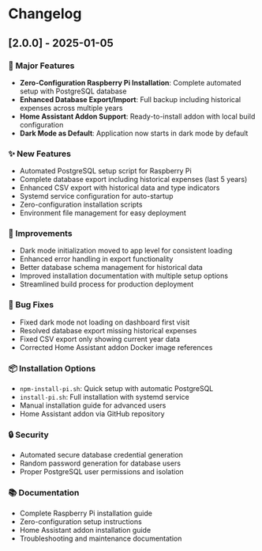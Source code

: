 # Changelog

## [2.0.0] - 2025-01-05

### 🎉 Major Features
- **Zero-Configuration Raspberry Pi Installation**: Complete automated setup with PostgreSQL database
- **Enhanced Database Export/Import**: Full backup including historical expenses across multiple years
- **Home Assistant Addon Support**: Ready-to-install addon with local build configuration
- **Dark Mode as Default**: Application now starts in dark mode by default

### ✨ New Features
- Automated PostgreSQL setup script for Raspberry Pi
- Complete database export including historical expenses (last 5 years)
- Enhanced CSV export with historical data and type indicators
- Systemd service configuration for auto-startup
- Zero-configuration installation scripts
- Environment file management for easy deployment

### 🔧 Improvements
- Dark mode initialization moved to app level for consistent loading
- Enhanced error handling in export functionality
- Better database schema management for historical data
- Improved installation documentation with multiple setup options
- Streamlined build process for production deployment

### 🐛 Bug Fixes
- Fixed dark mode not loading on dashboard first visit
- Resolved database export missing historical expenses
- Fixed CSV export only showing current year data
- Corrected Home Assistant addon Docker image references

### 📦 Installation Options
- `npm-install-pi.sh`: Quick setup with automatic PostgreSQL
- `install-pi.sh`: Full installation with systemd service
- Manual installation guide for advanced users
- Home Assistant addon via GitHub repository

### 🔒 Security
- Automated secure database credential generation
- Random password generation for database users
- Proper PostgreSQL user permissions and isolation

### 📚 Documentation
- Complete Raspberry Pi installation guide
- Zero-configuration setup instructions
- Home Assistant addon installation guide
- Troubleshooting and maintenance documentation
